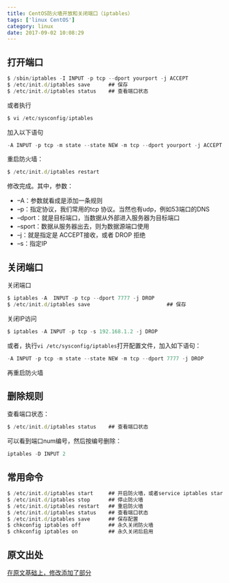 ```yaml
---
title: CentOS防火墙开放和关闭端口（iptables）
tags: ['linux CentOS']
category: linux
date: 2017-09-02 10:08:29
---
```


## 打开端口

```javascript
$ /sbin/iptables -I INPUT -p tcp --dport yourport -j ACCEPT
$ /etc/init.d/iptables save      ## 保存
$ /etc/init.d/iptables status    ## 查看端口状态
```
或者执行
```javascript
$ vi /etc/sysconfig/iptables
```
加入以下语句
```javascript
-A INPUT -p tcp -m state --state NEW -m tcp --dport yourport -j ACCEPT
```
重启防火墙：
```javascript
$ /etc/init.d/iptables restart
```

修改完成。其中，参数：

* –A：参数就看成是添加一条规则
* –p：指定协议，我们常用的tcp 协议。当然也有udp，例如53端口的DNS
* –dport：就是目标端口，当数据从外部进入服务器为目标端口
* –sport：数据从服务器出去，则为数据源端口使用
* –j：就是指定是 ACCEPT接收，或者 DROP 拒绝
* –s：指定IP

## 关闭端口

关闭端口
```javascript
$ iptables -A  INPUT -p tcp --dport 7777 -j DROP
$ /etc/init.d/iptables save                         ## 保存
```

关闭IP访问
```javascript
$ iptables -A INPUT -p tcp -s 192.168.1.2 -j DROP
```

或者，执行`vi /etc/sysconfig/iptables`打开配置文件，加入如下语句：
```javascript
-A INPUT -p tcp -m state --state NEW -m tcp --dport 7777 -j DROP
```
再重启防火墙

## 删除规则

查看端口状态：
```javascript
$ /etc/init.d/iptables status    ## 查看端口状态
```

可以看到端口num编号，然后按编号删除：

```javascript
iptables -D INPUT 2
```

## 常用命令
  
```javascript
$ /etc/init.d/iptables start     ## 开启防火墙，或者service iptables start，以下同理
$ /etc/init.d/iptables stop      ## 停止防火墙
$ /etc/init.d/iptables restart   ## 重启防火墙
$ /etc/init.d/iptables status    ## 查看端口状态
$ /etc/init.d/iptables save      ## 保存配置
$ chkconfig iptables off         ## 永久关闭防火墙
$ chkconfig iptables on          ## 永久关闭后启用
```

##  原文出处
[在原文基础上，修改添加了部分](http://www.awaimai.com/1650.html)

